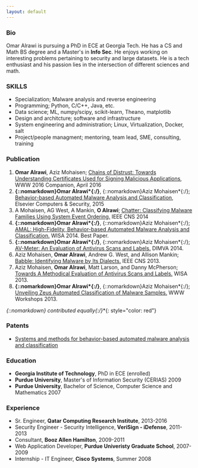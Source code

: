 ```yaml
---
layout: default
---
```


### Bio
Omar Alrawi is pursuing a PhD in ECE at Georgia Tech. He has a CS and Math BS degree and a Master's in __Info Sec__. He enjoys working on interesting problems pertaining to security and large datasets. He is a tech enthusiast and his passion lies in the intersection of different sciences and math. 

### SKILLS
- Specialization; Malware analysis and reverse engineering
- Programming; Python, C/C++, Java, etc.
- Data science; ML, numpy/scipy, scikit-learn, Theano, matplotlib
- Design and architcture; software and infrastructure
- System engineering and administration; Linux, Virtualization, Docker, salt
- Project/people managment; mentoring, team lead, SME, consulting, training

### Publication 
1.  __Omar Alrawi__, Aziz Mohaisen; [Chains of Distrust: Towards Understanding Certificates Used for Signing Malicious Applications](/static/papers/malcert.pdf), WWW 2016 Companion, April 2016
1.  __{::nomarkdown}Omar Alrawi*{:/}__, {::nomarkdown}Aziz Mohaisen*{:/}; [Behavior-based Automated Malware Analysis and Classification](/static/papers/15-cose.pdf), Elsevier Computers & Security, 2015
2. A Mohaisen, AG West, A Mankin, __O Alrawi__; [Chatter: Classifying Malware Families Using System Event Ordering.](/static/papers/chatter-tr.pdf)  IEEE CNS 2014 
3. __{::nomarkdown}Omar Alrawi*{:/}__, {::nomarkdown}Aziz Mohaisen*{:/}; [AMAL: High-Fidelity, Behavior-based Automated Malware Analysis and Classification.](/static/papers/amal-wisa14.pdf)  WISA 2014. Best Paper. 
4. __{::nomarkdown}Omar Alrawi*{:/}__, {::nomarkdown}Aziz Mohaisen*{:/}; [AV-Meter: An Evaluation of Antivirus Scans and Labels.](/static/papers/avmeter-dimva.pdf)  DIMVA 2014.
5. Aziz Mohaisen, __Omar Alrawi__, Andrew G. West, and Allison Mankin; [Babble: Identifying Malware by Its Dialects.](/static/papers/babble-cns13.pdf)  IEEE CNS 2013.
6. Aziz Mohaisen, __Omar Alrawi__, Matt Larson, and Danny McPherson; [Towards A Methodical Evaluation of Antivirus Scans and Labels.](/static/papers/wisa2013labels.pdf) WISA 2013.
7. __{::nomarkdown}Omar Alrawi*{:/}__, {::nomarkdown}Aziz Mohaisen*{:/}; [Unveiling Zeus Automated Classification of Malware Samples.](/static/papers/unzeus_www13.pdf) WWW Workshops 2013.

**{::nomarkdown}* contributed equally{:/}**{: style="color: red"}

### Patents
- [Systems and methods for behavior-based automated malware analysis and classification](https://www.google.com/patents/US20150244733)

### Education
- __Georgia Institute of Technology__, PhD in ECE (enrolled)
- __Purdue University__, Master's of Information Security (CERIAS) 2009
- __Purdue University__, Bachelor of Science, Computer Science and Mathematics 2007

### Experience 
- Sr. Engineer, __Qatar Computing Research Institute__, 2013-2016
- Security Engineer - Security Intelligence, __VeriSign - iDefense__, 2011-2013
- Consultant, __Booz Allen Hamilton__, 2009-2011
- Web Application Developer, __Purdue Univeristy Graduate School__, 2007-2009
- Internship - IT Engineer, __Cisco Systems__, Summer 2008

